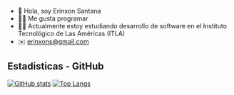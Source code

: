 - 👋 Hola, soy Erinxon Santana
- 👨‍💻 Me gusta programar
- 👨‍🎓 Actualmente estoy estudiando desarrollo de software en el Instituto Tecnológico de Las Américas (ITLA)
- ✉️ erinxons@gmail.com

<!---
Erinxon/Erinxon is a ✨ special ✨ repository because its `README.md` (this file) appears on your GitHub profile.
You can click the Preview link to take a look at your changes.
--->

## Estadisticas - GitHub
[![GitHub stats](https://github-readme-stats.vercel.app/api?username=Erinxon)](https://github.com/anuraghazra/github-readme-stats)
[![Top Langs](https://github-readme-stats.vercel.app/api/top-langs/?username=anuraghazra)](https://github.com/anuraghazra/github-readme-stats)

